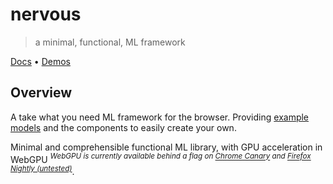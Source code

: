 # nervous
> a minimal, functional, ML framework

[Docs](https://nervous-docs.vercel.app) • [Demos](https://nervous-demos.vercel.app)

## Overview

A take what you need ML framework for the browser. Providing [example models](https://nervous-demos.vercel.app) and the components to easily create your own.

Minimal and comprehensible functional ML library, with GPU acceleration in WebGPU *<sup>WebGPU is currently available behind a flag on [Chrome Canary](https://www.google.com/chrome/canary/) and [Firefox Nightly (untested)](https://www.mozilla.org/en-US/firefox/channel/desktop/)</sup>*.

